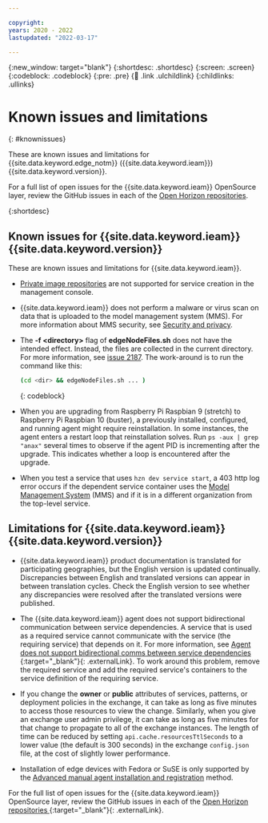 ```yaml
---

copyright:
years: 2020 - 2022
lastupdated: "2022-03-17"

---
```


{:new_window: target="blank"}
{:shortdesc: .shortdesc}
{:screen: .screen}
{:codeblock: .codeblock}
{:pre: .pre}
{:child: .link .ulchildlink}
{:childlinks: .ullinks}

# Known issues and limitations  
{: #knownissues}

These are known issues and limitations for {{site.data.keyword.edge_notm}} ({{site.data.keyword.ieam}}) {{site.data.keyword.version}}.

For a full list of open issues for the {{site.data.keyword.ieam}} OpenSource layer, review the GitHub issues in each of the [Open Horizon repositories](https://github.com/open-horizon/).

{:shortdesc}

## Known issues for {{site.data.keyword.ieam}} {{site.data.keyword.version}}

These are known issues and limitations for {{site.data.keyword.ieam}}.

* [Private image repositories](../developing/container_registry.md) are not supported for service creation in the management console.

* {{site.data.keyword.ieam}} does not perform a malware or virus scan on data that is uploaded to the model management system (MMS). For more information about MMS security, see [Security and privacy](../OH/docs/user_management/security_privacy.md#malware).

* The **-f &lt;directory&gt;** flag of **edgeNodeFiles.sh** does not have the intended effect. Instead, the files are collected in the current directory. For more information, see [issue 2187](https://github.com/open-horizon/anax/issues/2187). The work-around is to run the command like this:

   ```bash
   (cd <dir> && edgeNodeFiles.sh ... )
   ```
   {: codeblock}

* When you are upgrading from Raspberry Pi Raspbian 9 (stretch) to Raspberry Pi Raspbian 10 (buster), a previously installed, configured, and running agent might require reinstallation. In some instances, the agent enters a restart loop that reinstallation solves. Run `ps -aux | grep "anax"` several times to observe if the agent PID is incrementing after the upgrade. This indicates whether a loop is encountered after the upgrade.

* When you test a service that uses `hzn dev service start`, a 403 http log error occurs if the dependent service container uses the [Model Management System](../developing/model_management_system.md) (MMS) and if it is in a different organization from the top-level service.

## Limitations for {{site.data.keyword.ieam}} {{site.data.keyword.version}}

* {{site.data.keyword.ieam}} product documentation is translated for participating geographies, but the English version is updated continually. Discrepancies between English and translated versions can appear in between translation cycles. Check the English version to see whether any discrepancies were resolved after the translated versions were published.

* The {{site.data.keyword.ieam}} agent does not support bidirectional communication between service dependencies. A service that is used as a required service cannot communicate with the service (the requiring service) that depends on it. For more information, see [Agent does not support bidirectional comms between service dependencies ](https://github.com/open-horizon/anax/issues/2095){:target="_blank"}{: .externalLink}. To work around this problem, remove the required service and add the required service's containers to the service definition of the requiring service.

* If you change the **owner** or **public** attributes of services, patterns, or deployment policies in the exchange, it can take as long as five minutes to access those resources to view the change. Similarly, when you give an exchange user admin privilege, it can take as long as five minutes for that change to propagate to all of the exchange instances. The length of time can be reduced by setting `api.cache.resourcesTtlSeconds` to a lower value (the default is 300 seconds) in the exchange `config.json` file, at the cost of slightly lower performance.

* Installation of edge devices with Fedora or SuSE is only supported by the [Advanced manual agent installation and registration](../installing/advanced_man_install.md) method.

For the full list of open issues for the {{site.data.keyword.ieam}} OpenSource layer, review the GitHub issues in each of the [Open Horizon repositories ](https://github.com/open-horizon/){:target="_blank"}{: .externalLink}.
